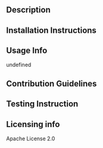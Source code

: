 
  #
  ## Description

  ## Installation Instructions

  ## Usage Info
  undefined
  ## Contribution Guidelines

  ## Testing Instruction

  ## Licensing info
  Apache License 2.0